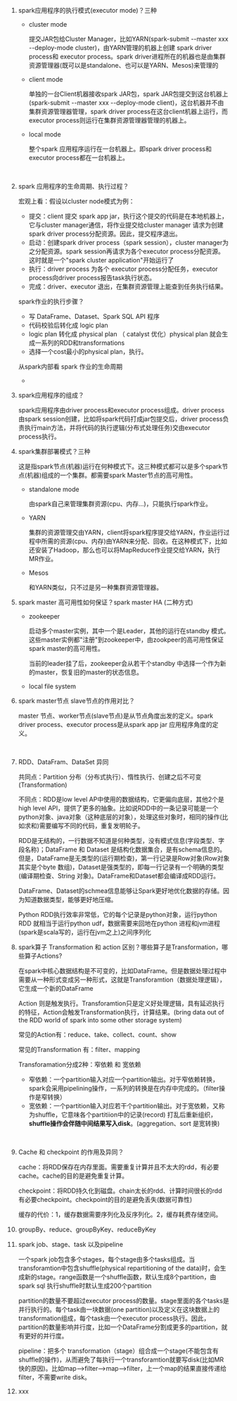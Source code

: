 1. spark应用程序的执行模式(executor mode)？三种

   - cluster mode

     提交JAR包给Cluster Manager，比如YARN(spark-submit --master xxx --deploy-mode cluster)，由YARN管理的机器上创建 spark driver process和 executor process。spark driver进程所在的机器也是由集群资源管理器(既可以是standalone、也可以是YARN、Mesos)来管理的

   - client mode

     单独的一台Client机器接收spark JAR包，spark JAR包提交到这台机器上(spark-submit --master xxx --deploy-mode client)，这台机器并不由集群资源管理器管理，spark driver process在这台client机器上运行，而 executor process则运行在集群资源管理器管理的机器上。

   - local mode

     整个spark 应用程序运行在一台机器上。即spark driver process和executor process都在一台机器上。

   ​

2. spark 应用程序的生命周期、执行过程？

   宏观上看：假设以cluster node模式为例：

   - 提交：client 提交 spark app jar，执行这个提交的代码是在本地机器上，它与cluster manager通信，将作业提交给cluster manager 请求为创建spark driver process分配资源。因此，提交程序退出。
   - 启动：创建spark driver process（spark session），cluster manager为之分配资源。spark session再请求为各个executor process分配资源。这时就是一个"spark cluster application"开始运行了
   - 执行：driver process 为各个 executor process分配任务，executor process向driver process报告task执行状态。
   - 完成：driver、executor 退出，在集群资源管理上能查到任务执行结果。

   spark作业的执行步骤？

   - 写 DataFrame、Dataset、Spark SQL API 程序
   - 代码校验后转化成 logic plan
   - logic plan 转化成 physical plan （ catalyst 优化）physical plan 就会生成一系列的RDD和transformations
   - 选择一个cost最小的physical plan，执行。

   从spark内部看 spark 作业的生命周期

   - ​

3. spark应用程序的组成？

   spark应用程序由driver process和executor process组成。driver process由spark session创建，比如将spark代码打成jar包提交后，driver process负责执行main方法，并将代码的执行逻辑(分布式处理任务)交由executor process执行。

4. spark集群部署模式？三种

   这是指spark节点(机器)运行在何种模式下。这三种模式都可以是多个spark节点(机器)组成的一个集群。都需要spark Master节点的高可用性。

   - standalone mode

     由spark自己来管理集群资源(cpu、内存...)，只能执行spark作业。

   - YARN

     集群的资源管理交由YARN，client将spark程序提交给YARN，作业运行过程中所需的资源(cpu、内存)由YARN来分配、回收。在这种模式下，比如还安装了Hadoop，那么也可以将MapReduce作业提交给YARN，执行MR作业。

   - Mesos

     和YARN类似，只不过是另一种集群资源管理器。

5. spark master 高可用性如何保证？spark master HA (二种方式)

   - zookeeper

     启动多个master实例，其中一个是Leader，其他的运行在standby 模式。这些master实例都"注册"到zookeeper中，由zookpeer的高可用性保证spark master的高可用性。

     当前的leader挂了后，zookeeper会从若干个standby 中选择一个作为新的master，恢复旧的master的状态信息。

   - local file system

6. spark master节点 slave节点的作用对比？

   master 节点、worker节点(slave节点)是从节点角度出发的定义。spark driver process、executor process是从spark app jar 应用程序角度的定义。

   ​

7. RDD、DataFram、DataSet 异同

   共同点：Partition 分布（分布式执行）、惰性执行、创建之后不可变(Transformation)

   不同点：RDD是low level AP中使用的数据结构，它更偏向底层，其他2个是high level API，提供了更多的抽象。比如说RDD中的一条记录可能是一个python对象、java对象（这种底层的对象），处理这些对象时，相同的操作(比如求和)需要编写不同的代码，重复发明轮子。

   RDD是无结构的，一行数据不知道是何种类型，没有模式信息(字段类型、字段名称)；DataFrame 和 Dataset 是结构化数据集合，是有schema信息的。但是，DataFrame是无类型的(运行期检查)，第一行记录是Row对象(Row对象其实是个byte 数组)，Dataset是强类型的，即每一行记录有一个明确的类型(编译期检查、String 对象)。DataFrame和Dataset都会编译成RDD运行。

   DataFrame、Dataset的schmea信息能够让Spark更好地优化数据的存储。因为知道数据类型，能够更好地压缩。

   Python  RDD执行效率非常低，它的每个记录是python对象，运行python RDD 就相当于运行python udf，数据需要来回地在python 进程和jvm进程(spark是scala写的，运行在jvm之上)之间序列化

8. spark算子 Transformation 和 action 区别？哪些算子是Transformation，哪些算子Actions?

   在spark中核心数据结构是不可变的，比如DataFrame。但是数据处理过程中需要从一种形式变成另一种形式，这就是Transforamtion（数据处理逻辑），它生成一个新的DataFrame

   Action 则是触发执行。Transforamtion只是定义好处理逻辑，具有延迟执行的特征，Action会触发Transformation执行，计算结果。(bring data out of the RDD world of spark into some other storage system)

   常见的Action有：reduce、take、collect、count、show

   常见的Transformation 有：filter、mapping

   Transforamation分成2种：窄依赖 和 宽依赖

   - 窄依赖：一个partition输入对应一个partition输出。对于窄依赖转换，spark会采用pipelining操作，一系列的转换是在内存中完成的。（filter操作是窄转换）
   - 宽依赖：一个partition输入对应若干个partition输出。对于宽依赖，又称为shuffle，它意味各个partitiion中的记录(record) 打乱后重新组织，**shuffle操作会伴随中间结果写入disk**。(aggregation、sort 是宽转换)

   ​

9. Cache 和 checkpoint 的作用及异同？

   cache：将RDD保存在内存里面。需要重复计算并且不太大的rdd，有必要cache。cache的目的是避免重复计算。

   checkpoint：将RDD持久化到磁盘。chain太长的rdd、计算时间很长的rdd 有必要checkpoint。checkpoint的目的是避免丢失(数据可靠性)

   缓存的代价：1，缓存数据需要序列化及反序列化。2，缓存耗费存储空间。

10. groupBy、reduce、groupByKey、reduceByKey

11. spark job、stage、task 以及pipeline

    一个spark job包含多个stages，每个stage由多个tasks组成。当transforamtion中包含shuffle(physical repartitioning of the data)时，会生成新的stage。range函数是一个shuffle函数，默认生成8个partition，由spark sql 执行shuffle时默认生成200个partition

    partition的数量不要超过executor process的数量。stage里面的各个tasks是并行执行的。每个task由一块数据(one partition)以及定义在这块数据上的transformation组成，每个task由一个executor process执行。因此，partition的数量影响并行度，比如一个DataFrame分割成更多的partition，就有更好的并行度。

    pipeline：把多个 transformation（stage）组合成一个stage(不能包含有shuffle的操作)，从而避免了每执行一个transforamtion就要写disk(比如MR快的原因)。比如map-->filter-->map-->filter，上一个map的结果直接传递给filter，不需要write disk。 

12. xxx